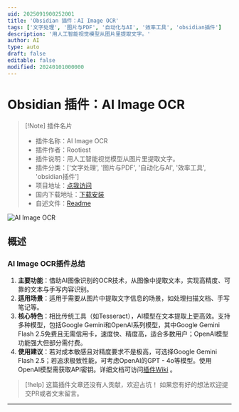 ```yaml
---
uid: 2025091900252001
title: 'Obsidian 插件：AI Image OCR'
tags: ['文字处理', '图片与PDF', '自动化与AI', '效率工具', 'obsidian插件']
description: '用人工智能视觉模型从图片里提取文字。'
author: AI
type: auto
draft: false
editable: false
modified: 20240101000000
---
```


# Obsidian 插件：AI Image OCR

> [!Note] 插件名片
> - 插件名称：AI Image OCR
> - 插件作者：Rootiest
> - 插件说明：用人工智能视觉模型从图片里提取文字。
> - 插件分类：['文字处理', '图片与PDF', '自动化与AI', '效率工具', 'obsidian插件']
> - 项目地址：[点我访问](https://github.com/rootiest/obsidian-ai-image-ocr)
> - 国内下载地址：[下载安装](https://pkmer.cn/products/plugin/pluginMarket/?ai-image-ocr)
> - 自述文件：[Readme](https://ghproxy.net/https://raw.githubusercontent.com/rootiest/obsidian-ai-image-ocr/master/README.md)

![AI Image OCR](https://cdn.pkmer.cn/covers/ai-image-ocr_internal_0.png!pkmer)

## 概述

### AI Image OCR插件总结
1. **主要功能**：借助AI图像识别的OCR技术，从图像中提取文本，实现高精度、可靠的文本与手写内容识别。
2. **适用场景**：适用于需要从图片中提取文字信息的场景，如处理扫描文档、手写笔记等。
3. **核心特色**：相比传统工具（如Tesseract），AI模型在文本提取上更高效。支持多种模型，包括Google Gemini和OpenAI系列模型，其中Google Gemini Flash 2.5免费且无需信用卡，速度快、精度高，适合多数用户；OpenAI模型功能强大但部分需付费。
4. **使用建议**：若对成本敏感且对精度要求不是极高，可选择Google Gemini Flash 2.5；若追求极致性能，可考虑OpenAI的GPT - 4o等模型。使用OpenAI模型需获取API密钥。详细文档可访问[插件Wiki](https://github.com/rootiest/obsidian-ai-image-ocr/wiki) 。


> [!help] 
> 这篇插件文章还没有人贡献，欢迎占坑！
> 如果您有好的想法欢迎提交PR或者文末留言。
> 

---



